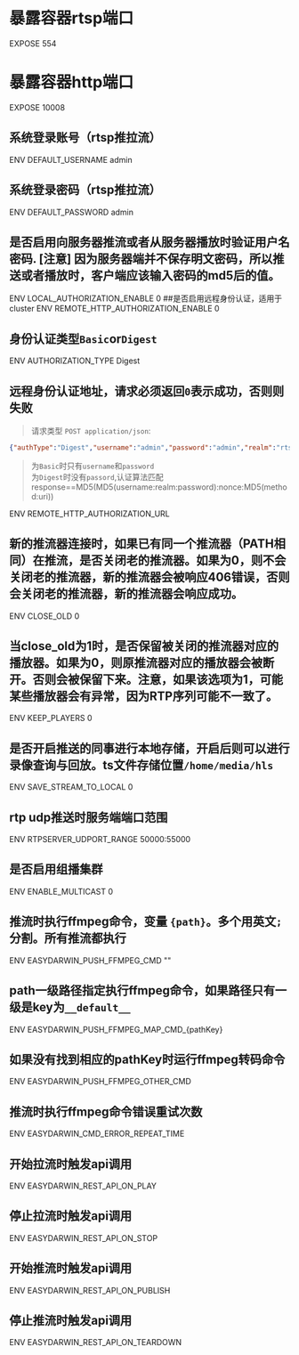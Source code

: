 # 暴露容器rtsp端口
EXPOSE 554
# 暴露容器http端口
EXPOSE 10008
## 系统登录账号（rtsp推拉流）
ENV DEFAULT_USERNAME admin
## 系统登录密码（rtsp推拉流）
ENV DEFAULT_PASSWORD admin
## 是否启用向服务器推流或者从服务器播放时验证用户名密码. [注意] 因为服务器端并不保存明文密码，所以推送或者播放时，客户端应该输入密码的md5后的值。
ENV LOCAL_AUTHORIZATION_ENABLE 0
##是否启用远程身份认证，适用于cluster
ENV REMOTE_HTTP_AUTHORIZATION_ENABLE 0
## 身份认证类型`Basic`or`Digest`
ENV AUTHORIZATION_TYPE Digest
## 远程身份认证地址，请求必须返回`0`表示成功，否则则失败
> 请求类型 `POST application/json`:
```json
{"authType":"Digest","username":"admin","password":"admin","realm":"rtsp(23435)","nonce":"8fd7c44874480bd6...","uri":"rtsp://192.168.1.76:554/live/123asd","response":"ca29ba3....","requestMethod":"SETUP"}
```
>为`Basic`时只有`username`和`password`\
>为`Digest`时没有`passord`,认证算法匹配response==MD5(MD5(username:realm:password):nonce:MD5(method:uri))

ENV REMOTE_HTTP_AUTHORIZATION_URL 

## 新的推流器连接时，如果已有同一个推流器（PATH相同）在推流，是否关闭老的推流器。如果为0，则不会关闭老的推流器，新的推流器会被响应406错误，否则会关闭老的推流器，新的推流器会响应成功。
ENV CLOSE_OLD 0
## 当close_old为1时，是否保留被关闭的推流器对应的播放器。如果为0，则原推流器对应的播放器会被断开。否则会被保留下来。注意，如果该选项为1，可能某些播放器会有异常，因为RTP序列可能不一致了。
ENV KEEP_PLAYERS 0
## 是否开启推送的同事进行本地存储，开启后则可以进行录像查询与回放。ts文件存储位置`/home/media/hls`
ENV SAVE_STREAM_TO_LOCAL 0
## rtp udp推送时服务端端口范围
ENV RTPSERVER_UDPORT_RANGE 50000:55000
## 是否启用组播集群
ENV ENABLE_MULTICAST 0

## 推流时执行ffmpeg命令，变量 `{path}`。多个用英文`;`分割。所有推流都执行
ENV EASYDARWIN_PUSH_FFMPEG_CMD ""
## path一级路径指定执行ffmpeg命令，如果路径只有一级是key为`__default__`
ENV EASYDARWIN_PUSH_FFMPEG_MAP_CMD_{pathKey}
## 如果没有找到相应的pathKey时运行ffmpeg转码命令
ENV EASYDARWIN_PUSH_FFMPEG_OTHER_CMD
## 推流时执行ffmpeg命令错误重试次数
ENV EASYDARWIN_CMD_ERROR_REPEAT_TIME

## 开始拉流时触发api调用
ENV EASYDARWIN_REST_API_ON_PLAY
## 停止拉流时触发api调用
ENV EASYDARWIN_REST_API_ON_STOP
## 开始推流时触发api调用
ENV EASYDARWIN_REST_API_ON_PUBLISH
## 停止推流时触发api调用
ENV EASYDARWIN_REST_API_ON_TEARDOWN

